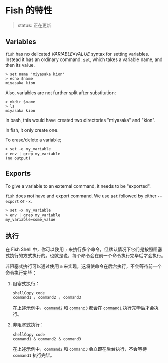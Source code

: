 # Fish 的特性

>   status: 正在更新

## Variables

`fish` has no delicated *VARIABLE=VALUE* syntax for setting variables. Instead it has an ordinary command: `set`, which takes a variable name, and then its value.

```shell
> set name 'miyasaka kion'
> echo $name
miyasaka kion
```

Also, variables are not further split after substitution:

```shell
> mkdir $name
> ls
miyasaka kion
```

In bash, this would have created two directories "miyasaka" and "kion".

In fish, it only create one.

To erase/delete a variable;

```shell
> set -e my_variable
> env | grep my_variable
(no output)
```



## Exports

To give a variable to an external command, it needs to be "exported".

`fish` does not have and export command. We use `set` followed by either `--export` or `-x`.

```shell
> set -x my_variable
> env | grep my_variable
my_variable=some_value
```



## 执行

在 Fish Shell 中，你可以使用 `;` 来执行多个命令，但默认情况下它们是按照阻塞式执行的方式执行的。也就是说，每个命令会在前一个命令执行完毕后才会执行。

非阻塞式执行可以通过使用 `&` 来实现，这将使命令在后台执行，不会等待前一个命令执行完毕：

1.  阻塞式执行：

    ```
    shellCopy code
    command1 ; command2 ; command3
    ```

    在上述示例中，`command2` 和 `command3` 都会在 `command1` 执行完毕后才会执行。

2.  非阻塞式执行：

    ```
    shellCopy code
    command1 & command2 & command3
    ```

    在上述示例中，`command2` 和 `command3` 会立即在后台执行，不会等待 `command1` 执行完毕。
